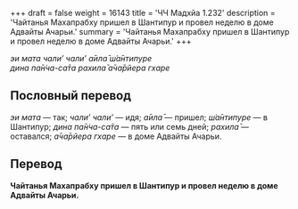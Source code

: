 +++
draft = false
weight = 16143
title = 'ЧЧ Мадхйа 1.232'
description = 'Чайтанья Махапрабху пришел в Шантипур и провел неделю в доме Адвайты Ачарьи.'
summary = 'Чайтанья Махапрабху пришел в Шантипур и провел неделю в доме Адвайты Ачарьи.'
+++

_эи мата чали’ чали’ а̄ила̄ ш́а̄нтипуре  
дина па̄н̇ча-са̄та рахила̄ а̄ча̄рйера гхаре_

## Пословный перевод

_эи_ _мата_ — так; _чали’_ _чали’_ — идя; _а̄ила̄_ — пришел; _ш́а̄нтипуре_ — в Шантипур; _дина_ _па̄н̇ча_\-_са̄та_ — пять или семь дней; _рахила̄_ — оставался; _а̄ча̄рйера_ _гхаре_ — в доме Адвайты Ачарьи.

## Перевод

**Чайтанья Махапрабху пришел в Шантипур и провел неделю в доме Адвайты Ачарьи.**
